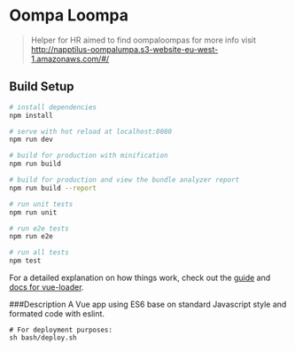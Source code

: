 # Oompa Loompa

> Helper for HR aimed to find oompaloompas
for more info visit http://napptilus-oompalumpa.s3-website-eu-west-1.amazonaws.com/#/

## Build Setup

``` bash
# install dependencies
npm install

# serve with hot reload at localhost:8080
npm run dev

# build for production with minification
npm run build

# build for production and view the bundle analyzer report
npm run build --report

# run unit tests
npm run unit

# run e2e tests
npm run e2e

# run all tests
npm test
```

For a detailed explanation on how things work, check out the [guide](http://vuejs-templates.github.io/webpack/) and [docs for vue-loader](http://vuejs.github.io/vue-loader).

###Description
A Vue app using ES6 base on standard Javascript style and formated code with eslint.

```
# For deployment purposes:
sh bash/deploy.sh
```

